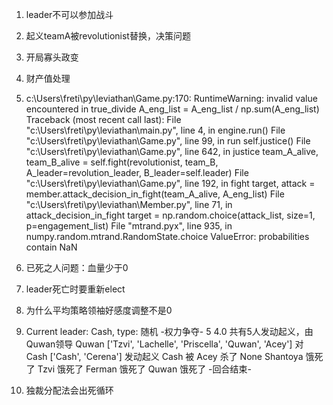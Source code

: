 1. leader不可以参加战斗
2. 起义teamA被revolutionist替换，决策问题
3. 开局寡头政变
4. 财产值处理

5. c:\Users\freti\py\leviathan\Game.py:170: RuntimeWarning: invalid value encountered in true_divide
  A_eng_list = A_eng_list / np.sum(A_eng_list)
Traceback (most recent call last):
  File "c:\Users\freti\py\leviathan\main.py", line 4, in <module>
    engine.run()
  File "c:\Users\freti\py\leviathan\Game.py", line 99, in run
    self.justice()
  File "c:\Users\freti\py\leviathan\Game.py", line 642, in justice
    team_A_alive, team_B_alive = self.fight(revolutionist, team_B, A_leader=revolution_leader, B_leader=self.leader)
  File "c:\Users\freti\py\leviathan\Game.py", line 192, in fight
    target, attack = member.attack_decision_in_fight(team_A_alive, A_eng_list)
  File "c:\Users\freti\py\leviathan\Member.py", line 71, in attack_decision_in_fight
    target = np.random.choice(attack_list, size=1, p=engagement_list)
  File "mtrand.pyx", line 935, in numpy.random.mtrand.RandomState.choice
ValueError: probabilities contain NaN

6. 已死之人问题：血量少于0
7. leader死亡时要重新elect
8. 为什么平均策略领袖好感度调整不是0

9. Current leader: Cash, type: 随机
-权力争夺-
5 4.0
共有5人发动起义，由Quwan领导
Quwan ['Tzvi', 'Lachelle', 'Priscella', 'Quwan', 'Acey'] 对 Cash ['Cash', 'Cerena'] 发动起义
        Cash 被 Acey 杀了
None
Shantoya 饿死了
Tzvi 饿死了
Ferman 饿死了
Quwan 饿死了
-回合结束-

10. 独裁分配法会出死循环